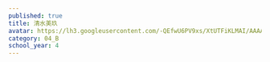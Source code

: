 ```yaml
---
published: true
title: 清水美玖
avatar: https://lh3.googleusercontent.com/-QEfwU6PV9xs/XtUTFiKLMAI/AAAAAAAATic/bDKWcl1-RmIgwTSJj32T_HY0WSRP4BxDQCE0YBhgLKqgEAL1OcqzZdol0IWr9iIT471t44V66hZR1SJ7I7zjvXWbEZDJmWn6sBIKosNpgAdOp_NKLijnpIoIfVxWhx3ISNygRIXAFaBPapVFOuR6xHKGaxRtxmT2dvU2YXtqkalrGtG5MbYAqkzSEjZKQRjHHVJ7FeLZT8IpNC3K42hSuX1X7fZ2khcXHwjbRpZf9GpLBYgdRCO5rzZB3ehRPqQIhd3mC-13-bXSN-jPOhe6k9TbehpxjE1dIkTFRcOV8Yeo2Tm187mRh8fgc8PHWKGnsarv6FTWByUVyrGquK1yPI4krQ9OOcsR5EQ246-rEvW0zVFHsAI4SAd0oZOnLUfhDz4FADzRnD9vR0VktkmaOfB46_FdVIgl1pSznEc6DhymEArpUjnb7aSisHOQF6ljujWL31ER2iox0rHAAcl6SaMbrhRyFn4KTIqFbqv0ik5fWpadSMx3N5vPCRh0BDwjeV1R0oDRU0S1wu1uF_3cUlk3dPoQcn2TKIZmIjUhQxFWib2K54wpk_R3Vpw5AdN9OSnFXRQP50Xt9LjacWjy41Z2cAAiOODUrDK0PPg9SnINeNsxmFc7gjM-27JOjDsTQGp78-hgN_-lLXgZDUCmMQKYv9Oo0GlDVNRRLWOPLKMw7Gah1YAwrddyCAauGjp9kq5kRkIO8_6Kf1c-98Amjc2cPkzwsxxqvjWbYUKmh-1n4wiOy59U6-QhAu0CPk6xQSIZ1Tkbe5oudMPKs1PYF/UNADJUSTEDNONRAW_thumb_18.jpg
category: 04_B
school_year: 4
---
```

 